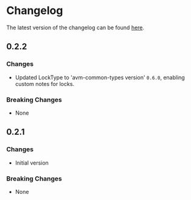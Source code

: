 # Changelog

The latest version of the changelog can be found [here](https://github.com/Azure/bicep-registry-modules/blob/main/avm/res/power-bi-dedicated/capacity/CHANGELOG.md).

## 0.2.2

### Changes

- Updated LockType to 'avm-common-types version' `0.6.0`, enabling custom notes for locks.

### Breaking Changes

- None

## 0.2.1

### Changes

- Initial version

### Breaking Changes

- None
